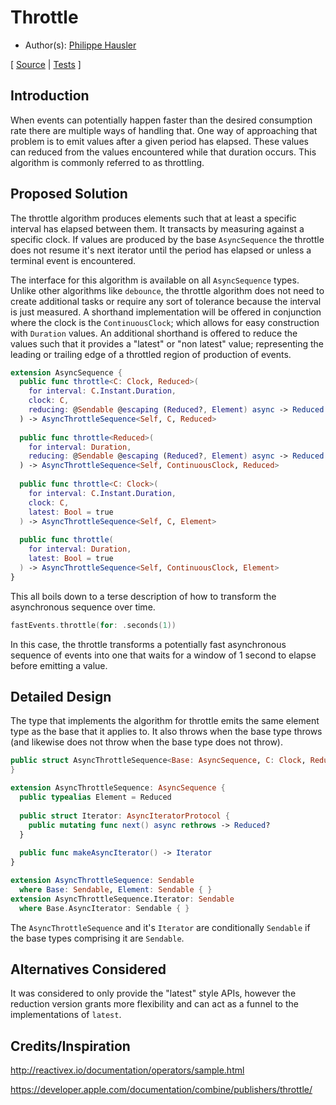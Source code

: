 # Throttle

* Author(s): [Philippe Hausler](https://github.com/phausler)

[
[Source](https://github.com/apple/swift-async-algorithms/blob/main/Sources/AsyncAlgorithms/AsyncThrottleSequence.swift) |
[Tests](https://github.com/apple/swift-async-algorithms/blob/main/Tests/AsyncAlgorithmsTests/TestThrottle.swift)
]

## Introduction

When events can potentially happen faster than the desired consumption rate there are multiple ways of handling that. One way of approaching that problem is to emit values after a given period has elapsed. These values can reduced from the values encountered while that duration occurs. This algorithm is commonly referred to as throttling. 

## Proposed Solution

The throttle algorithm produces elements such that at least a specific interval has elapsed between them. It transacts by measuring against a specific clock. If values are produced by the base `AsyncSequence` the throttle does not resume it's next iterator until the period has elapsed or unless a terminal event is encountered.

The interface for this algorithm is available on all `AsyncSequence` types. Unlike other algorithms like `debounce`, the throttle algorithm does not need to create additional tasks or require any sort of tolerance because the interval is just measured. A shorthand implementation will be offered in conjunction where the clock is the `ContinuousClock`; which allows for easy construction with `Duration` values. An additional shorthand is offered to reduce the values such that it provides a "latest" or "non latest" value; representing the leading or trailing edge of a throttled region of production of events.

```swift
extension AsyncSequence {
  public func throttle<C: Clock, Reduced>(
    for interval: C.Instant.Duration, 
    clock: C, 
    reducing: @Sendable @escaping (Reduced?, Element) async -> Reduced
  ) -> AsyncThrottleSequence<Self, C, Reduced>
  
  public func throttle<Reduced>(
    for interval: Duration, 
    reducing: @Sendable @escaping (Reduced?, Element) async -> Reduced
  ) -> AsyncThrottleSequence<Self, ContinuousClock, Reduced>
  
  public func throttle<C: Clock>(
    for interval: C.Instant.Duration, 
    clock: C, 
    latest: Bool = true
  ) -> AsyncThrottleSequence<Self, C, Element>
  
  public func throttle(
    for interval: Duration, 
    latest: Bool = true
  ) -> AsyncThrottleSequence<Self, ContinuousClock, Element>
}
```

This all boils down to a terse description of how to transform the asynchronous sequence over time. 

```swift
fastEvents.throttle(for: .seconds(1))
```

In this case, the throttle transforms a potentially fast asynchronous sequence of events into one that waits for a window of 1 second to elapse before emitting a value.

## Detailed Design

The type that implements the algorithm for throttle emits the same element type as the base that it applies to. It also throws when the base type throws (and likewise does not throw when the base type does not throw).

```swift
public struct AsyncThrottleSequence<Base: AsyncSequence, C: Clock, Reduced> {
}

extension AsyncThrottleSequence: AsyncSequence {
  public typealias Element = Reduced
  
  public struct Iterator: AsyncIteratorProtocol {
    public mutating func next() async rethrows -> Reduced?
  }
  
  public func makeAsyncIterator() -> Iterator
}

extension AsyncThrottleSequence: Sendable 
  where Base: Sendable, Element: Sendable { }
extension AsyncThrottleSequence.Iterator: Sendable 
  where Base.AsyncIterator: Sendable { }
```

The `AsyncThrottleSequence` and it's `Iterator` are conditionally `Sendable` if the base types comprising it are `Sendable`.

## Alternatives Considered

It was considered to only provide the "latest" style APIs, however the reduction version grants more flexibility and can act as a funnel to the implementations of `latest`.

## Credits/Inspiration

http://reactivex.io/documentation/operators/sample.html

https://developer.apple.com/documentation/combine/publishers/throttle/
